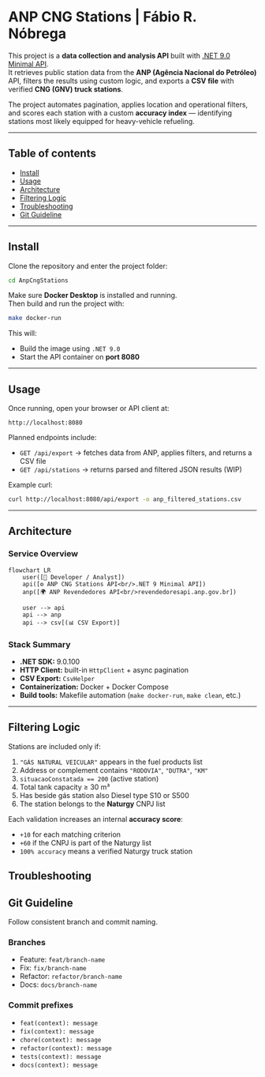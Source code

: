 # ANP CNG Stations | Fábio R. Nóbrega  

This project is a **data collection and analysis API** built with [.NET 9.0 Minimal API](https://learn.microsoft.com/en-us/aspnet/core/fundamentals/minimal-apis?view=aspnetcore-9.0).  
It retrieves public station data from the **ANP (Agência Nacional do Petróleo)** API, filters the results using custom logic, and exports a **CSV file** with verified **CNG (GNV) truck stations**.  

The project automates pagination, applies location and operational filters, and scores each station with a custom **accuracy index** — identifying stations most likely equipped for heavy-vehicle refueling.  

---

## Table of contents

* [Install](#install)  
* [Usage](#usage)  
* [Architecture](#architecture)  
* [Filtering Logic](#filtering-logic)  
* [Troubleshooting](#troubleshooting)  
* [Git Guideline](#git-guideline)  

---

## Install

Clone the repository and enter the project folder:

```bash
cd AnpCngStations
```

Make sure **Docker Desktop** is installed and running.  
Then build and run the project with:

```bash
make docker-run
```

This will:

- Build the image using `.NET 9.0`
- Start the API container on **port 8080**

---

## Usage

Once running, open your browser or API client at:

```
http://localhost:8080
```

Planned endpoints include:

- `GET /api/export` → fetches data from ANP, applies filters, and returns a CSV file
- `GET /api/stations` → returns parsed and filtered JSON results (WIP)

Example curl:

```bash
curl http://localhost:8080/api/export -o anp_filtered_stations.csv
```

---

## Architecture

### Service Overview

```mermaid
flowchart LR
    user([🧠 Developer / Analyst])
    api([⚙️ ANP CNG Stations API<br/>.NET 9 Minimal API])
    anp([🌍 ANP Revendedores API<br/>revendedoresapi.anp.gov.br])

    user --> api
    api --> anp
    api --> csv[(📊 CSV Export)]
```

### Stack Summary

- **.NET SDK:** 9.0.100  
- **HTTP Client:** built-in `HttpClient` + async pagination  
- **CSV Export:** `CsvHelper`  
- **Containerization:** Docker + Docker Compose  
- **Build tools:** Makefile automation (`make docker-run`, `make clean`, etc.)

---

## Filtering Logic

Stations are included only if:

1. `"GÁS NATURAL VEICULAR"` appears in the fuel products list
2. Address or complement contains `"RODOVIA"`, `"DUTRA"`, `"KM"`  
3. `situacaoConstatada == 200` (active station)  
4. Total tank capacity ≥ 30 m³ 
5. Has beside gás station also Diesel type S10 or S500
6. The station belongs to the **Naturgy** CNPJ list  

Each validation increases an internal **accuracy score**: 

- `+10` for each matching criterion  
- `+60` if the CNPJ is part of the Naturgy list  
- `100% accuracy` means a verified Naturgy truck station  


## Troubleshooting


## Git Guideline

Follow consistent branch and commit naming.

### Branches

- Feature:  `feat/branch-name`  
- Fix:      `fix/branch-name`  
- Refactor: `refactor/branch-name`  
- Docs:     `docs/branch-name`  

### Commit prefixes

- `feat(context): message`  
- `fix(context): message`  
- `chore(context): message`  
- `refactor(context): message`  
- `tests(context): message`  
- `docs(context): message`  
